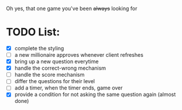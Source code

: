Oh yes, that one game you've been ~~always~~ looking for

# TODO List:

- [x] complete the styling
- [ ] a new millionaire approves whenever client refreshes
- [x] bring up a new question everytime
- [x] handle the correct-wrong mechanism
- [ ] handle the score mechanism
- [ ] differ the questions for their level
- [ ] add a timer, when the timer ends, game over
- [x] provide a condition for not asking the same question again (almost done)
